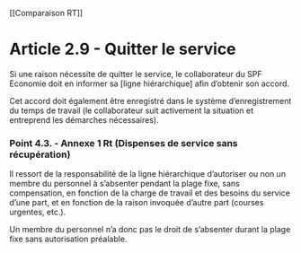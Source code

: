 [[Comparaison RT]]

# Article 2.9 - Quitter le service

Si une raison nécessite de quitter le service, le collaborateur du SPF Economie doit en informer sa [ligne hiérarchique] afin d’obtenir son accord.

Cet accord doit également être enregistré dans le système d’enregistrement du temps de travail (le collaborateur suit activement la situation et entreprend les démarches nécessaires).

### Point 4.3. - Annexe 1 Rt (Dispenses de service sans récupération)

Il ressort de la responsabilité de la ligne hiérarchique d’autoriser ou non un membre du personnel à s’absenter pendant la plage fixe, sans compensation, en fonction de la charge de travail et des besoins du service d’une part, et en fonction de la raison invoquée d’autre part (courses urgentes, etc.). 

Un membre du personnel n’a donc pas le droit de s’absenter durant la plage fixe sans autorisation préalable. 

